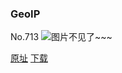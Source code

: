 ### GeoIP
No.713
![图片不见了~~~](https://imgs.xkcd.com/comics/geoip.png)

[原址](https://xkcd.com//713) [下载](https://imgs.xkcd.com/comics/geoip.png)


